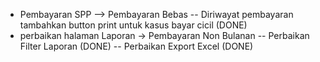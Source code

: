 - Pembayaran SPP --> Pembayaran Bebas
  -- Diriwayat pembayaran tambahkan button print untuk kasus bayar cicil (DONE)
- perbaikan halaman Laporan -> Pembayaran Non Bulanan
  -- Perbaikan Filter Laporan (DONE)
  -- Perbaikan Export Excel (DONE)
